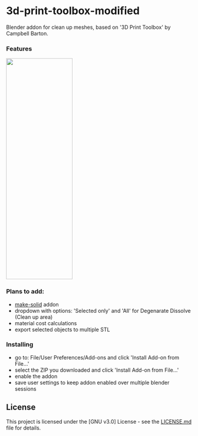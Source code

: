 # 3d-print-toolbox-modified
Blender addon for clean up meshes, based on '3D Print Toolbox' by Campbell Barton.

### Features

<img src="https://raw.githubusercontent.com/agapas/3d-print-toolbox-modified/master/images/print3dAddon.png" width="180" height="600"/>

### Plans to add:

* [make-solid](https://github.com/agapas/make-solid) addon
* dropdown with options: 'Selected only' and 'All' for Degenarate Dissolve (Clean up area)
* material cost calculations
* export selected objects to multiple STL

### Installing

* go to: File/User Preferences/Add-ons and click 'Install Add-on from File...'
* select the ZIP you downloaded and click 'Install Add-on from File...'
* enable the addon
* save user settings to keep addon enabled over multiple blender sessions

## License

This project is licensed under the [GNU v3.0] License - see the [LICENSE.md](LICENSE) file for details.
